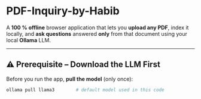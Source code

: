 # PDF-Inquiry-by-Habib

A **100 % offline** browser application that lets you **upload any PDF**, index it locally, and **ask questions** answered **only** from that document using your local **Ollama** LLM.

---

## ⚠️ **Prerequisite – Download the LLM First**

Before you run the app, **pull the model** (only once):

```bash
ollama pull llama3        # default model used in this code
